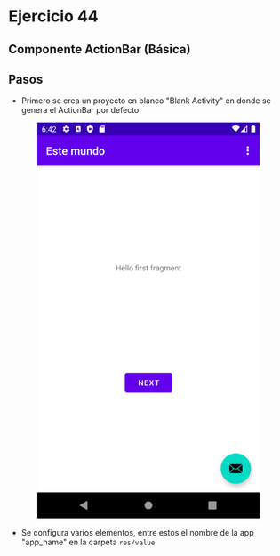 # Ejercicio 44

## Componente ActionBar (Básica)


## Pasos

- Primero se crea un proyecto en blanco "Blank Activity" en donde se genera el ActionBar por defecto <br/>
<p align="center"><img src ="https://github.com/raul-tenorio/ejerciciosAndroid/blob/ejercicio44/app/src/assets/pantalla%20principal.png" width="400"/></p>

- Se configura varíos elementos, entre estos el nombre de la app "app_name" en la carpeta `res/value`
